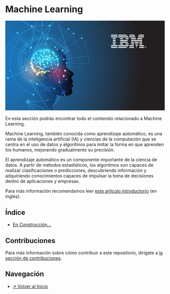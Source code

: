 # Machine Learning

![Sección en construcción](../../../images/section_inteligenciaArtificial_logo.png)

En esta sección podrás encontrar todo el contenido relacionado a Machine Learning.

Machine Learning, también conocida como aprendizaje automático, es una rama de la inteligencia artificial (IA) y ciencias de la computación que se centra en el uso de datos y algoritmos para imitar la forma en que aprenden los humanos, mejorando gradualmente su precisión.

El aprendizaje automático es un componente importante de la ciencia de datos. A partir de métodos estadísticos, los algoritmos son capaces de realizar clasificaciones o predicciones, descubriendo información y adquiriendo conocimientos capaces de impulsar la toma de decisiones dentro de aplicaciones y empresas.

Para más información recomendamos leer [este artículo introductorio](https://www.ibm.com/cloud/learn/machine-learning) (en inglés).

## Índice

- [En Construcción...]()

<!-- > FORMATO PARA AGREGAR UN NUEVO PATTERN AL ÍNDICE (COPIAR LINEA DE ABAJO) <-->
<!-- > - [Título Completo Code Pattern](./nombre-carpeta-code-pattern/README.md) <-->

## Contribuciones

Para más información sobre cómo contribuir a este repositorio, dirígete a [la sección de contribuciones](../../../docs/CONTRIBUITING.md).

## Navegación

- [↗ Volver al Inicio](../../../README.md)